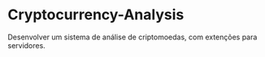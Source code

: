 # Cryptocurrency-Analysis
Desenvolver um sistema de análise de criptomoedas, com extenções para servidores.
